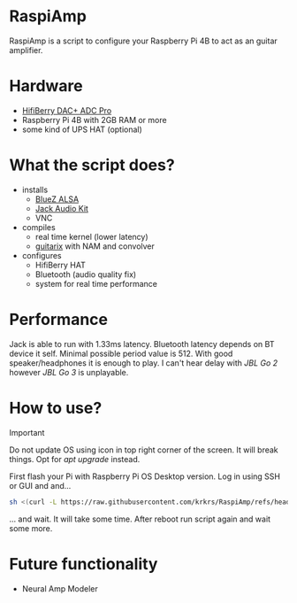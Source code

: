 # RaspiAmp
RaspiAmp is a script to configure your Raspberry Pi 4B to act as an guitar amplifier.
# Hardware
- [HifiBerry DAC+ ADC Pro](https://www.hifiberry.com/shop/boards/dacplus-adc/)
- Raspberry Pi 4B with 2GB RAM or more
- some kind of UPS HAT (optional)
# What the script does?
- installs
    - [BlueZ ALSA](https://github.com/arkq/bluez-alsa)
    - [Jack Audio Kit](https://github.com/jackaudio)
    - VNC
- compiles
    - real time kernel (lower latency)
    - [guitarix](https://github.com/brummer10/guitarix/) with NAM and convolver
- configures
    - HifiBerry HAT
    - Bluetooth (audio quality fix)
    - system for real time performance
# Performance
Jack is able to run with 1.33ms latency. Bluetooth latency depends on BT device it self. Minimal possible period value is 512. With good speaker/headphones it is enough to play. I can't hear delay with *JBL Go 2* however *JBL Go 3* is unplayable.

# How to use?
> [!IMPORTANT]  
> Do not update OS using icon in top right corner of the screen. It will break things. Opt for *apt upgrade* instead.

First flash your Pi with Raspberry Pi OS Desktop version. Log in using SSH or GUI and and...
``` sh
sh <(curl -L https://raw.githubusercontent.com/krkrs/RaspiAmp/refs/heads/main/install.sh) 
```
... and wait. It will take some time. After reboot run script again and wait some more.
# Future functionality
- Neural Amp Modeler